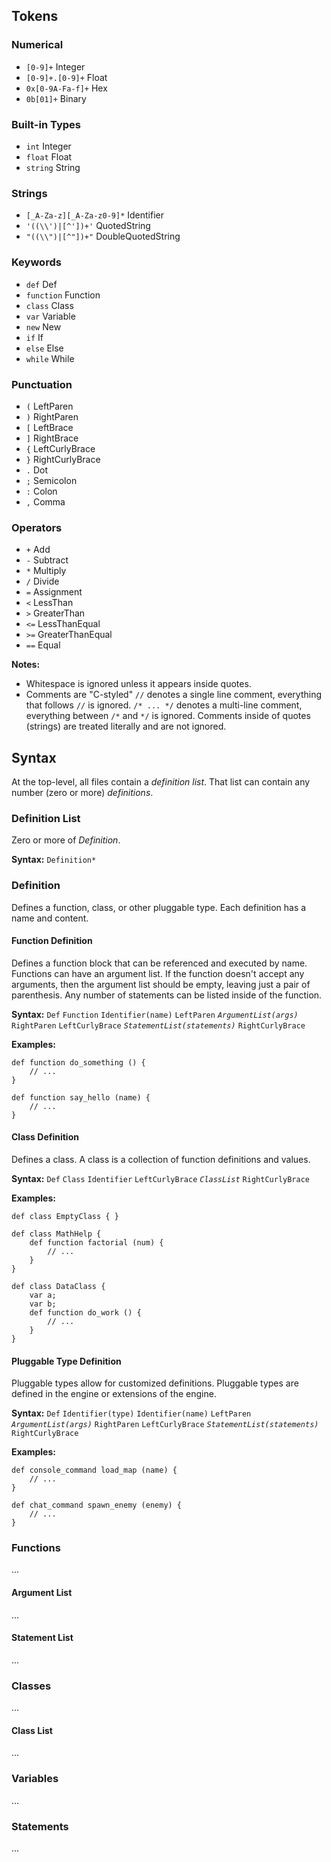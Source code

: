 Tokens
------

### Numerical ###

* `[0-9]+` Integer
* `[0-9]+.[0-9]+` Float
* `0x[0-9A-Fa-f]+` Hex
* `0b[01]+` Binary

### Built-in Types ###

* `int` Integer
* `float` Float
* `string` String

### Strings ###

* `[_A-Za-z][_A-Za-z0-9]*` Identifier
* `'((\\')|[^'])+'` QuotedString
* `"((\\")|[^"])+"` DoubleQuotedString

### Keywords ###

* `def` Def
* `function` Function
* `class` Class
* `var` Variable
* `new` New
* `if` If
* `else` Else
* `while` While

### Punctuation ###

* `(` LeftParen
* `)` RightParen
* `[` LeftBrace
* `]` RightBrace
* `{` LeftCurlyBrace
* `}` RightCurlyBrace
* `.` Dot
* `;` Semicolon
* `:` Colon
* `,` Comma

### Operators ###

* `+` Add
* `-` Subtract
* `*` Multiply
* `/` Divide
* `=` Assignment
* `<` LessThan
* `>` GreaterThan
* `<=` LessThanEqual
* `>=` GreaterThanEqual
* `==` Equal

**Notes:**

* Whitespace is ignored unless it appears inside quotes.
* Comments are "C-styled"
	`//` denotes a single line comment, everything that follows `//` is ignored.
	`/* ... */` denotes a multi-line comment, everything between `/*` and `*/` is ignored.
	Comments inside of quotes (strings) are treated literally and are not ignored.


Syntax
------

At the top-level, all files contain a *definition list*. That list can contain any number (zero or more) *definitions*.

### Definition List ###
Zero or more of *Definition*.

**Syntax:**
`Definition*`

### Definition ###
Defines a function, class, or other pluggable type.
Each definition has a name and content.

#### Function Definition ####
Defines a function block that can be referenced and executed by name.
Functions can have an argument list.
If the function doesn't accept any arguments, then the argument list should be empty, leaving just a pair of parenthesis.
Any number of statements can be listed inside of the function.

**Syntax:**
`Def` `Function` `Identifier(name)` `LeftParen` *`ArgumentList(args)`* `RightParen` `LeftCurlyBrace` *`StatementList(statements)`* `RightCurlyBrace`

**Examples:**

	def function do_something () {
		// ...
	}

	def function say_hello (name) {
		// ...
	}  

#### Class Definition ####
Defines a class.
A class is a collection of function definitions and values.

**Syntax:**
`Def` `Class` `Identifier` `LeftCurlyBrace` *`ClassList`* `RightCurlyBrace`

**Examples:**

	def class EmptyClass { }
	
	def class MathHelp {
		def function factorial (num) {
			// ...
		}
	}
	
	def class DataClass {
		var a;
		var b;
		def function do_work ()	{
			// ...
		}
	}

#### Pluggable Type Definition ####
Pluggable types allow for customized definitions.
Pluggable types are defined in the engine or extensions of the engine.

**Syntax:**
`Def` `Identifier(type)` `Identifier(name)` `LeftParen` *`ArgumentList(args)`* `RightParen` `LeftCurlyBrace` *`StatementList(statements)`* `RightCurlyBrace`

**Examples:**

	def console_command load_map (name) {
		// ...
	}
	
	def chat_command spawn_enemy (enemy) {
		// ...
	}

### Functions ###
...

#### Argument List ####
...

#### Statement List ####
...

### Classes ###
...

#### Class List ####
...

### Variables ###
...

### Statements ###
...